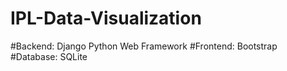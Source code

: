 # IPL-Data-Visualization
#Backend: Django Python Web Framework #Frontend: Bootstrap #Database: SQLite

